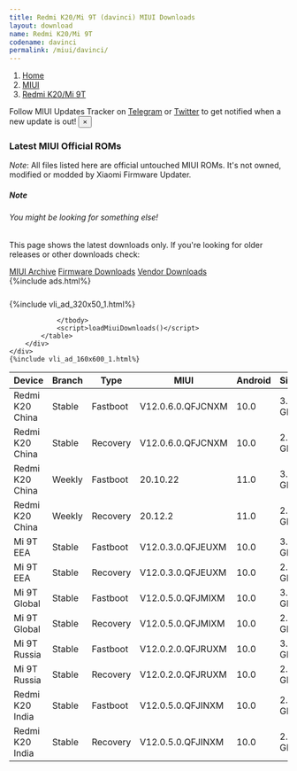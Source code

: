 ```yaml
---
title: Redmi K20/Mi 9T (davinci) MIUI Downloads
layout: download
name: Redmi K20/Mi 9T
codename: davinci
permalink: /miui/davinci/
---
```

<nav aria-label="breadcrumb">
    <ol class="breadcrumb">
        <li class="breadcrumb-item"><a href="/">Home</a></li>
        <li class="breadcrumb-item"><a href="/miui/">MIUI</a></li>
        <li class="breadcrumb-item active" aria-current="page"><a href="/miui/davinci/">Redmi K20/Mi 9T</a></li>
    </ol>
</nav>
<div class="alert alert-primary alert-dismissible fade show" role="alert">
    Follow MIUI Updates Tracker on <a href="https://t.me/MIUIUpdatesTracker" class="alert-link">Telegram</a>
     or <a href="https://twitter.com/MiFwUpdater" class="alert-link">Twitter</a> to get notified when a new update is out!
    <button type="button" class="close" data-dismiss="alert" aria-label="Close">
        <span aria-hidden="true">&times;</span>
    </button>
</div>

### Latest MIUI Official ROMs
*Note*: All files listed here are official untouched MIUI ROMs. It's not owned, modified or modded by Xiaomi Firmware Updater.
<div class="card">
  <div class="card-body">
    <h5 class="card-title">Note</h5>
    <h6 class="card-subtitle mb-2 text-muted">You might be looking for something else!</h6>
    <p class="card-text">This page shows the latest downloads only.
     If you're looking for older releases or other downloads check:</p>
    <a href="/archive/miui/davinci/" class="card-link">MIUI Archive</a>
    <a href="/firmware/davinci/" class="card-link">Firmware Downloads</a>
    <a href="/vendor/davinci/" class="card-link">Vendor Downloads</a>
  </div>
</div>
{%include ads.html%}
<div class="row justify-content-center">
    <div class="col-10">
        <div class="table-responsive-md" style="margin-top: 25px;">
            {%include vli_ad_320x50_1.html%}
            <table id="miui" class="display dt-responsive nowrap compact table table-striped table-hover table-sm">
                <thead class="thead-dark">
                    <tr>
                        <th data-ref="device">Device</th>
                        <th data-ref="branch">Branch</th>
                        <th data-ref="type">Type</th>
                        <th data-ref="miui">MIUI</th>
                        <th data-ref="android">Android</th>
                        <th data-ref="size">Size</th>
                        <th data-ref="size">Date</th>
                        <th data-ref="link">Link</th>
                    </tr>
                </thead>
                <tbody>
                <tr><td>Redmi K20 China</td><td>Stable</td><td>Fastboot</td><td>V12.0.6.0.QFJCNXM</td><td>10.0</td><td>3.6 GB</td><td>2020-11-03</td><td><a href="/miui/davinci/stable/V12.0.6.0.QFJCNXM/">Download</a></td></tr>
<tr><td>Redmi K20 China</td><td>Stable</td><td>Recovery</td><td>V12.0.6.0.QFJCNXM</td><td>10.0</td><td>2.6 GB</td><td>2020-11-09</td><td><a href="/miui/davinci/stable/V12.0.6.0.QFJCNXM/">Download</a></td></tr>
<tr><td>Redmi K20 China</td><td>Weekly</td><td>Fastboot</td><td>20.10.22</td><td>11.0</td><td>3.8 GB</td><td>2020-10-22</td><td><a href="/miui/davinci/weekly/20.10.22/">Download</a></td></tr>
<tr><td>Redmi K20 China</td><td>Weekly</td><td>Recovery</td><td>20.12.2</td><td>11.0</td><td>2.7 GB</td><td>2020-12-03</td><td><a href="/miui/davinci/weekly/20.12.2/">Download</a></td></tr>
<tr><td>Mi 9T EEA</td><td>Stable</td><td>Fastboot</td><td>V12.0.3.0.QFJEUXM</td><td>10.0</td><td>3.1 GB</td><td>2020-10-18</td><td><a href="/miui/davinci/stable/V12.0.3.0.QFJEUXM/">Download</a></td></tr>
<tr><td>Mi 9T EEA</td><td>Stable</td><td>Recovery</td><td>V12.0.3.0.QFJEUXM</td><td>10.0</td><td>2.5 GB</td><td>2020-10-23</td><td><a href="/miui/davinci/stable/V12.0.3.0.QFJEUXM/">Download</a></td></tr>
<tr><td>Mi 9T Global</td><td>Stable</td><td>Fastboot</td><td>V12.0.5.0.QFJMIXM</td><td>10.0</td><td>3.1 GB</td><td>2020-10-10</td><td><a href="/miui/davinci/stable/V12.0.5.0.QFJMIXM/">Download</a></td></tr>
<tr><td>Mi 9T Global</td><td>Stable</td><td>Recovery</td><td>V12.0.5.0.QFJMIXM</td><td>10.0</td><td>2.5 GB</td><td>2020-10-16</td><td><a href="/miui/davinci/stable/V12.0.5.0.QFJMIXM/">Download</a></td></tr>
<tr><td>Mi 9T Russia</td><td>Stable</td><td>Fastboot</td><td>V12.0.2.0.QFJRUXM</td><td>10.0</td><td>3.1 GB</td><td>2020-10-18</td><td><a href="/miui/davinci/stable/V12.0.2.0.QFJRUXM/">Download</a></td></tr>
<tr><td>Mi 9T Russia</td><td>Stable</td><td>Recovery</td><td>V12.0.2.0.QFJRUXM</td><td>10.0</td><td>2.5 GB</td><td>2020-10-23</td><td><a href="/miui/davinci/stable/V12.0.2.0.QFJRUXM/">Download</a></td></tr>
<tr><td>Redmi K20 India</td><td>Stable</td><td>Fastboot</td><td>V12.0.5.0.QFJINXM</td><td>10.0</td><td>2.8 GB</td><td>2020-10-10</td><td><a href="/miui/davinciin/stable/V12.0.5.0.QFJINXM/">Download</a></td></tr>
<tr><td>Redmi K20 India</td><td>Stable</td><td>Recovery</td><td>V12.0.5.0.QFJINXM</td><td>10.0</td><td>2.4 GB</td><td>2020-10-19</td><td><a href="/miui/davinciin/stable/V12.0.5.0.QFJINXM/">Download</a></td></tr>

                </tbody>
                <script>loadMiuiDownloads()</script>
            </table>
        </div>
    </div>
    {%include vli_ad_160x600_1.html%}
</div>
